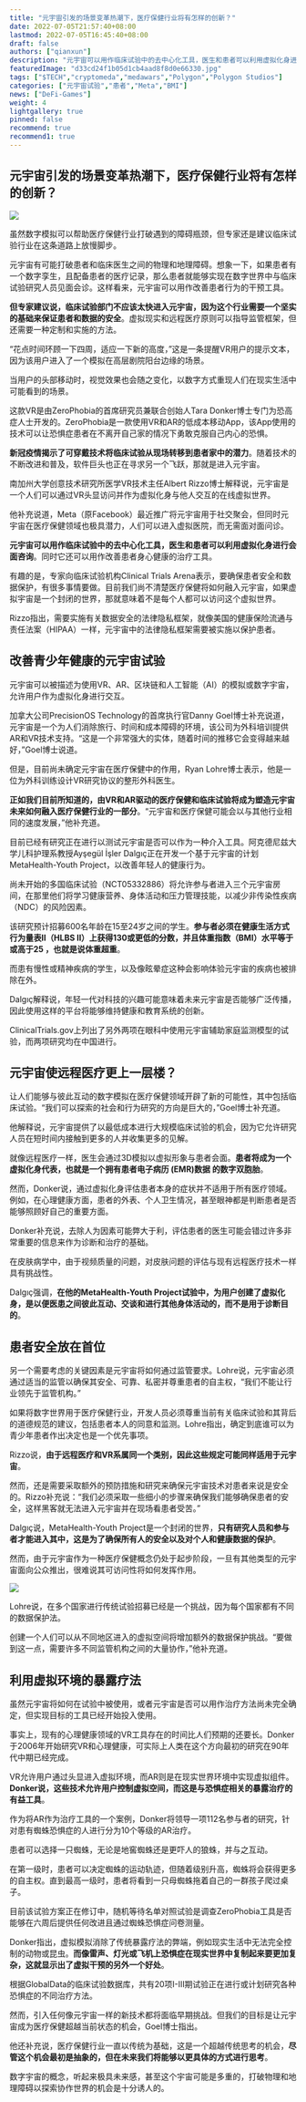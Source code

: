 ```yaml
---
title: "元宇宙引发的场景变革热潮下，医疗保健行业将有怎样的创新？"
date: 2022-07-05T21:57:40+08:00
lastmod: 2022-07-05T16:45:40+08:00
draft: false
authors: ["qianxun"]
description: "元宇宙可以用作临床试验中的去中心化工具，医生和患者可以利用虚拟化身进行会面咨询。同时它还可以用作改善患者身心健康的治疗工具。"
featuredImage: "d33cd24f1b05d1cb4aad8f8d0e66330.jpg"
tags: ["$TECH","cryptomeda","medawars","Polygon","Polygon Studios"]
categories: ["元宇宙试验","患者","Meta","BMI"]
news: ["DeFi-Games"]
weight: 4
lightgallery: true
pinned: false
recommend: true
recommend1: true
---
```


## 元宇宙引发的场景变革热潮下，医疗保健行业将有怎样的创新？

![](d33cd24f1b05d1cb4aad8f8d0e66330.jpg)

虽然数字模拟可以帮助医疗保健行业打破遇到的障碍瓶颈，但专家还是建议临床试验行业在这条道路上放慢脚步。

元宇宙有可能打破患者和临床医生之间的物理和地理障碍。想象一下，如果患者有一个数字孪生，且配备患者的医疗记录，那么患者就能够实现在数字世界中与临床试验研究人员见面会诊。这样看来，元宇宙可以用作改善患者行为的干预工具。

**但专家建议说，临床试验部门不应该太快进入元宇宙，因为这个行业需要一个坚实的基础来保证患者和数据的安全**。虚拟现实和远程医疗原则可以指导监管框架，但还需要一种定制和实施的方法。

“花点时间环顾一下四周，适应一下新的高度，”这是一条提醒VR用户的提示文本，因为该用户进入了一个模拟在高层剧院阳台边缘的场景。

当用户的头部移动时，视觉效果也会随之变化，以数字方式重现人们在现实生活中可能看到的场景。

这款VR是由ZeroPhobia的首席研究员兼联合创始人Tara Donker博士专门为恐高症人士开发的。ZeroPhobia是一款使用VR和AR的低成本移动App，该App使用的技术可以让恐惧症患者在不离开自己家的情况下勇敢克服自己内心的恐惧。

**新冠疫情揭示了可穿戴技术将临床试验从现场转移到患者家中的潜力**。随着技术的不断改进和普及，软件巨头也正在寻求另一个飞跃，那就是进入元宇宙。



南加州大学创意技术研究所医学VR技术主任Albert Rizzo博士解释说，元宇宙是一个人们可以通过VR头显访问并作为虚拟化身与他人交互的在线虚拟世界。

他补充说道，Meta（原Facebook）最近推广将元宇宙用于社交聚会，但同时元宇宙在医疗保健领域也极具潜力，人们可以进入虚拟医院，而无需面对面问诊。

**元宇宙可以用作临床试验中的去中心化工具，医生和患者可以利用虚拟化身进行会面咨询**。同时它还可以用作改善患者身心健康的治疗工具。

有趣的是，专家向临床试验机构Clinical Trials Arena表示，要确保患者安全和数据保护，有很多事情要做。目前我们尚不清楚医疗保健将如何融入元宇宙，如果虚拟宇宙是一个封闭的世界，那就意味着不是每个人都可以访问这个虚拟世界。

Rizzo指出，需要实施有关数据安全的法律隐私框架，就像美国的健康保险流通与责任法案（HIPAA）一样，元宇宙中的法律隐私框架需要被实施以保护患者。



## **改善青少年健康的元宇宙试验**



元宇宙可以被描述为使用VR、AR、区块链和人工智能（AI）的模拟或数字宇宙，允许用户作为虚拟化身进行交互。

加拿大公司PrecisionOS Technology的首席执行官Danny Goel博士补充说道，元宇宙是一个为人们消除旅行、时间和成本障碍的环境，该公司为外科培训提供AR和VR技术支持。“这是一个非常强大的实体，随着时间的推移它会变得越来越好，”Goel博士说道。

但是，目前尚未确定元宇宙在医疗保健中的作用，Ryan Lohre博士表示，他是一位为外科训练设计VR研究协议的整形外科医生。

**正如我们目前所知道的，由VR和AR驱动的医疗保健和临床试验将成为塑造元宇宙未来如何融入医疗保健行业的一部分**。“元宇宙和医疗保健可能会以与其他行业相同的速度发展，”他补充道。

目前已经有研究正在进行以测试元宇宙是否可以作为一种介入工具。阿克德尼兹大学儿科护理系教授Ayşegül İşler Dalgıç正在开发一个基于元宇宙的计划MetaHealth-Youth Project，以改善年轻人的健康行为。

尚未开始的多国临床试验（NCT05332886）将允许参与者进入三个元宇宙房间，在那里他们将学习健康营养、身体活动和压力管理技能，以减少非传染性疾病（NDC）的风险因素。

该研究预计招募600名年龄在15至24岁之间的学生。**参与者必须在健康生活方式行为量表II（HLBS II）上获得130或更低的分数，并且体重指数（BMI）水平等于或高于25 ，也就是说体重超重**。

而患有慢性或精神疾病的学生，以及像眩晕症这种会影响体验元宇宙的疾病也被排除在外。



Dalgıç解释说，年轻一代对科技的兴趣可能意味着未来元宇宙是否能够广泛传播，因此使用这样的平台将能够维持健康和教育系统的创新。

ClinicalTrials.gov上列出了另外两项在眼科中使用元宇宙辅助家庭监测模型的试验，而两项研究均在中国进行。 



## **元宇宙使远程医疗更上一层楼？**



让人们能够与彼此互动的数字模拟在医疗保健领域开辟了新的可能性，其中包括临床试验。“我们可以探索的社会和行为研究的方向是巨大的，”Goel博士补充道。

他解释说，元宇宙提供了以最低成本进行大规模临床试验的机会，因为它允许研究人员在短时间内接触到更多的人并收集更多的见解。

就像远程医疗一样，医生会通过3D模拟以虚拟形象与患者会面。**患者将成为一个虚拟化身代表，也就是一个拥有患者电子病历 (EMR)数据 的数字双胞胎**。

然而，Donker说，通过虚拟化身评估患者本身的症状并不适用于所有医疗领域。例如，在心理健康方面，患者的外表、个人卫生情况，甚至眼神都是判断患者是否能够照顾好自己的重要方面。

Donker补充说，去除人为因素可能弊大于利，评估患者的医生可能会错过许多非常重要的信息来作为诊断和治疗的基础。

在皮肤病学中，由于视频质量的问题，对皮肤问题的评估与现有远程医疗技术一样具有挑战性。

Dalgıç强调，**在他的MetaHealth-Youth Project试验中，为用户创建了虚拟化身，是以便医患之间彼此互动、交谈和进行其他身体活动的，而不是用于诊断目的**。



## **患者安全放在首位**



另一个需要考虑的关键因素是元宇宙将如何通过监管要求。Lohre说，元宇宙必须通过适当的监管以确保其安全、可靠、私密并尊重患者的自主权，“我们不能让行业领先于监管机构。”

如果将数字世界用于医疗保健行业，开发人员必须尊重当前有关临床试验和其背后的道德规范的建议，包括患者本人的同意和监测。Lohre指出，确定到底谁可以为青少年患者作出决定也是一个优先事项。

Rizzo说，**由于远程医疗和VR系属同一个类别，因此这些规定可能同样适用于元宇宙**。

然而，还是需要采取额外的预防措施和研究来确保元宇宙技术对患者来说是安全的。Rizzo补充说：“我们必须采取一些细小的步骤来确保我们能够确保患者的安全，这样黑客就无法进入元宇宙并在现场看患者受苦。”

Dalgıç说，MetaHealth-Youth Project是一个封闭的世界，**只有研究人员和参与者才能进入其中，这是为了确保所有人的安全以及对个人和健康数据的保护**。

然而，由于元宇宙作为一种医疗保健概念仍处于起步阶段，一旦有其他类型的元宇宙面向公众推出，很难说其可访问性将如何发挥作用。

![](3fa2f89a391658b776cbc469911de67.jpg)

Lohre说，在多个国家进行传统试验招募已经是一个挑战，因为每个国家都有不同的数据保护法。

创建一个人们可以从不同地区进入的虚拟空间将增加额外的数据保护挑战。“要做到这一点，需要许多不同监管机构之间的大量协作，”他补充道。



## **利用虚拟环境的暴露疗法**



虽然元宇宙将如何在试验中被使用，或者元宇宙是否可以用作治疗方法尚未完全确定，但实现目标的工具已经开始投入使用。

事实上，现有的心理健康领域的VR工具存在的时间比人们预期的还要长。Donker于2006年开始研究VR和心理健康，可实际上人类在这个方向最初的研究在90年代中期已经完成。

VR允许用户通过头显进入虚拟环境，而AR则是在现实世界环境中实现虚拟组件。**Donker说，这些技术允许用户控制虚拟空间，而这是与恐惧症相关的暴露治疗的有益工具**。

作为将AR作为治疗工具的一个案例，Donker将领导一项112名参与者的研究，针对患有蜘蛛恐惧症的人进行分为10个等级的AR治疗。

患者可以选择一只蜘蛛，无论是地窖蜘蛛还是更吓人的狼蛛，并与之互动。

在第一级时，患者可以决定蜘蛛的运动轨迹，但随着级别升高，蜘蛛将会获得更多的自主权。直到最高一级时，患者将看到一只母蜘蛛拖着自己的一群孩子爬过桌子。

目前该试验方案正在修订中，随机等待名单对照试验是调查ZeroPhobia工具是否能够在六周后提供任何改进且通过蜘蛛恐惧症问卷测量。

Donker指出，虚拟模拟消除了传统暴露疗法的弊端，例如现实生活中无法完全控制的动物或昆虫。**而像雷声、灯光或飞机上恐惧症在现实世界中复制起来要更加复杂，这就显示出了虚拟干预的另外一个好处**。

根据GlobalData的临床试验数据库，共有20项I-III期试验正在进行或计划研究各种恐惧症的不同治疗方法。

然而，引入任何像元宇宙一样的新技术都将面临早期挑战。但我们的目标是让元宇宙成为医疗保健超越当前状态的机会，Goel博士指出。

他还补充说，医疗保健行业一直以传统为基础，这是一个超越传统思考的机会，**尽管这个机会最初是抽象的，但在未来我们将能够以更具体的方式进行思考**。

数字宇宙的概念，听起来极具未来感，甚至这个宇宙可能是多重的，打破物理和地理障碍以探索协作世界的机会是十分诱人的。